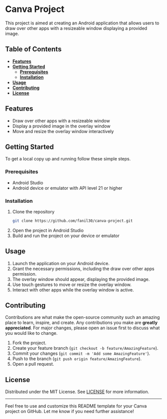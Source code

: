 # **Canva Project**

This project is aimed at creating an Android application that allows users to draw over other apps with a resizeable window displaying a provided image.

## **Table of Contents**

- [**Features**](#features)
- [**Getting Started**](#getting-started)
  - [**Prerequisites**](#prerequisites)
  - [**Installation**](#installation)
- [**Usage**](#usage)
- [**Contributing**](#contributing)
- [**License**](#license)

## **Features**

- Draw over other apps with a resizeable window
- Display a provided image in the overlay window
- Move and resize the overlay window interactively

## **Getting Started**

To get a local copy up and running follow these simple steps.

### **Prerequisites**

- Android Studio
- Android device or emulator with API level 21 or higher

### **Installation**

1. Clone the repository
   ```sh
   git clone https://github.com/fanil30/canva-project.git
   ```
2. Open the project in Android Studio
3. Build and run the project on your device or emulator

## **Usage**

1. Launch the application on your Android device.
2. Grant the necessary permissions, including the draw over other apps permission.
3. The overlay window should appear, displaying the provided image.
4. Use touch gestures to move or resize the overlay window.
5. Interact with other apps while the overlay window is active.

## **Contributing**

Contributions are what make the open-source community such an amazing place to learn, inspire, and create. Any contributions you make are **greatly appreciated**. For major changes, please open an issue first to discuss what you would like to change.

1. Fork the project.
2. Create your feature branch (`git checkout -b feature/AmazingFeature`).
3. Commit your changes (`git commit -m 'Add some AmazingFeature'`).
4. Push to the branch (`git push origin feature/AmazingFeature`).
5. Open a pull request.

## **License**

Distributed under the MIT License. See [LICENSE](LICENSE) for more information.

---

Feel free to use and customize this README template for your Canva project on GitHub. Let me know if you need further assistance!
